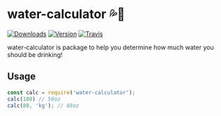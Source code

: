 # water-calculator 💦🧮
[![Downloads](https://img.shields.io/npm/dt/water-calculator.svg?maxAge=3600)](https://www.npmjs.com/package/water-calculator)
[![Version](https://img.shields.io/npm/v/water-calculator.svg?maxAge=3600)](https://www.npmjs.com/package/water-calculator)
[![Travis](https://api.travis-ci.org/fyk0/water-calculator.svg?branch=master)](https://travis-ci.org/fyk0/water-calculator)

water-calculator is package to help you determine how much water you should be drinking! 

## Usage
```js
const calc = require('water-calculator');
calc(100) // 50oz
calc(80, 'kg'); // 88oz
```